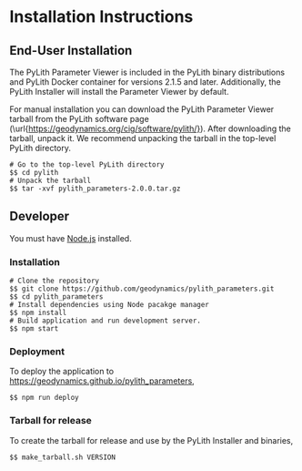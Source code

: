 # Installation Instructions

## End-User Installation

The PyLith Parameter Viewer is included in the PyLith binary
distributions and PyLith Docker container for versions 2.1.5 and
later. Additionally, the PyLith Installer will install the Parameter
Viewer by default.

For manual installation you can download the PyLith Parameter Viewer
tarball from the PyLith software page
(\url{https://geodynamics.org/cig/software/pylith/}). After
downloading the tarball, unpack it. We recommend unpacking the tarball
in the top-level PyLith directory.
```
# Go to the top-level PyLith directory
$$ cd pylith
# Unpack the tarball
$$ tar -xvf pylith_parameters-2.0.0.tar.gz
```

## Developer

You must have [Node.js](https://nodejs.org) installed.

### Installation

```
# Clone the repository
$$ git clone https://github.com/geodynamics/pylith_parameters.git
$$ cd pylith_parameters
# Install dependencies using Node pacakge manager
$$ npm install
# Build application and run development server.
$$ npm start
```

### Deployment

To deploy the application to
https://geodynamics.github.io/pylith_parameters,
```
$$ npm run deploy
```

### Tarball for release

To create the tarball for release and use by the PyLith Installer and
binaries,
```
$$ make_tarball.sh VERSION
```
